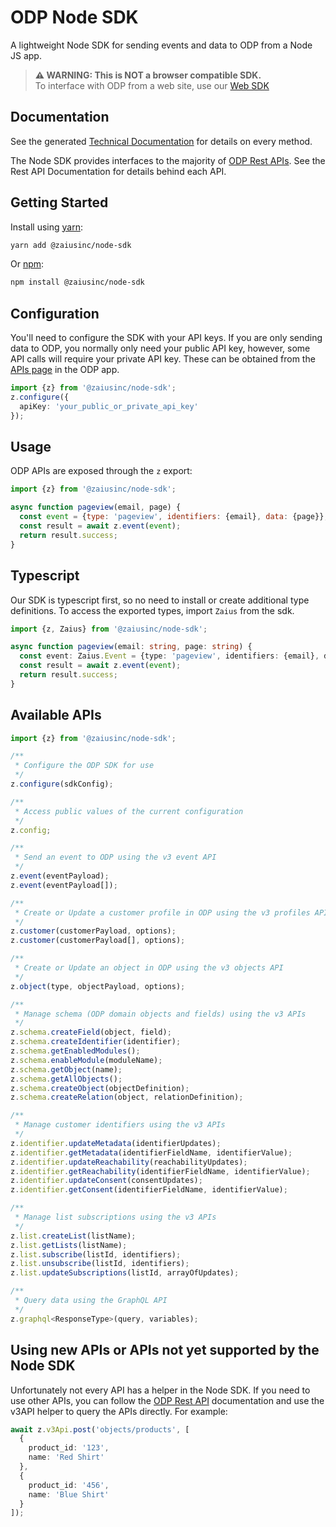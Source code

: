 # ODP Node SDK

A lightweight Node SDK for sending events and data to ODP from a Node JS app.

> <b>⚠️ WARNING: This is NOT a browser compatible SDK.</b><br />
> To interface with ODP from a web site, use our [Web SDK](https://docs.developers.zaius.com/web-sdk/)

## Documentation

See the generated [Technical Documentation](https://optimizely-parent.readme.io/optimizely-connect-platform/docs/node-sdk-api-reference-overview) for details on every method.

The Node SDK provides interfaces to the majority of [ODP Rest APIs](https://optimizely-parent.readme.io/optimizely-data-platform/reference/introduction). See the Rest API Documentation for details behind each API.

## Getting Started

Install using [yarn](https://yarnpkg.com/en/):

```bash
yarn add @zaiusinc/node-sdk
```

Or [npm](https://www.npmjs.com/):

```bash
npm install @zaiusinc/node-sdk
```

## Configuration

You'll need to configure the SDK with your API keys. If you are only sending data to ODP, you normally only need your public API key, however, some API calls will require your private API key. These can be obtained from the [APIs page](https://app.zaius.com/#/api_management) in the ODP app.

```typescript
import {z} from '@zaiusinc/node-sdk';
z.configure({
  apiKey: 'your_public_or_private_api_key'
});
```

## Usage

ODP APIs are exposed through the `z` export:

```javascript
import {z} from '@zaiusinc/node-sdk';

async function pageview(email, page) {
  const event = {type: 'pageview', identifiers: {email}, data: {page}};
  const result = await z.event(event);
  return result.success;
}
```

## Typescript

Our SDK is typescript first, so no need to install or create additional type definitions.
To access the exported types, import `Zaius` from the sdk.

```typescript
import {z, Zaius} from '@zaiusinc/node-sdk';

async function pageview(email: string, page: string) {
  const event: Zaius.Event = {type: 'pageview', identifiers: {email}, data: {page}};
  const result = await z.event(event);
  return result.success;
}
```

## Available APIs

```javascript
import {z} from '@zaiusinc/node-sdk';

/**
 * Configure the ODP SDK for use
 */
z.configure(sdkConfig);

/**
 * Access public values of the current configuration
 */
z.config;

/**
 * Send an event to ODP using the v3 event API
 */
z.event(eventPayload);
z.event(eventPayload[]);

/**
 * Create or Update a customer profile in ODP using the v3 profiles API
 */
z.customer(customerPayload, options);
z.customer(customerPayload[], options);

/**
 * Create or Update an object in ODP using the v3 objects API
 */
z.object(type, objectPayload, options);

/**
 * Manage schema (ODP domain objects and fields) using the v3 APIs
 */
z.schema.createField(object, field);
z.schema.createIdentifier(identifier);
z.schema.getEnabledModules();
z.schema.enableModule(moduleName);
z.schema.getObject(name);
z.schema.getAllObjects();
z.schema.createObject(objectDefinition);
z.schema.createRelation(object, relationDefinition);

/**
 * Manage customer identifiers using the v3 APIs
 */
z.identifier.updateMetadata(identifierUpdates);
z.identifier.getMetadata(identifierFieldName, identifierValue);
z.identifier.updateReachability(reachabilityUpdates);
z.identifier.getReachability(identifierFieldName, identifierValue);
z.identifier.updateConsent(consentUpdates);
z.identifier.getConsent(identifierFieldName, identifierValue);

/**
 * Manage list subscriptions using the v3 APIs
 */
z.list.createList(listName);
z.list.getLists(listName);
z.list.subscribe(listId, identifiers);
z.list.unsubscribe(listId, identifiers);
z.list.updateSubscriptions(listId, arrayOfUpdates);

/**
 * Query data using the GraphQL API
 */
z.graphql<ResponseType>(query, variables);
```

## Using new APIs or APIs not yet supported by the Node SDK

Unfortunately not every API has a helper in the Node SDK. If you need to use other APIs, you can
follow the [ODP Rest API](https://optimizely-parent.readme.io/optimizely-data-platform/reference/introduction) documentation
and use the v3API helper to query the APIs directly. For example:

```typescript
await z.v3Api.post('objects/products', [
  {
    product_id: '123',
    name: 'Red Shirt'
  },
  {
    product_id: '456',
    name: 'Blue Shirt'
  }
]);
```
